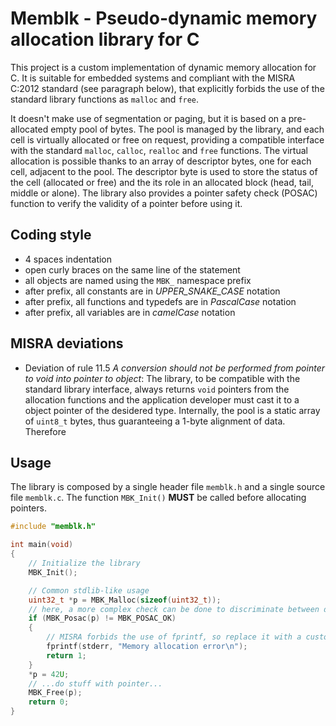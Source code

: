 # Memblk - Pseudo-dynamic memory allocation library for C

This project is a custom implementation of dynamic memory allocation for C. It is suitable for embedded systems and compliant with the MISRA C:2012 standard (see paragraph below), that explicitly forbids the use of the standard library functions as `malloc` and `free`.

It doesn't make use of segmentation or paging, but it is based on a pre-allocated empty pool of bytes. The pool is managed by the library, and each cell is virtually allocated or free on request, providing a compatible interface with the standard `malloc`, `calloc`, `realloc` and `free` functions. The virtual allocation is possible thanks to an array of descriptor bytes, one for each cell, adjacent to the pool. The descriptor byte is used to store the status of the cell (allocated or free) and the its role in an allocated block (head, tail, middle or alone). The library also provides a pointer safety check (POSAC) function to verify the validity of a pointer before using it.

## Coding style

- 4 spaces indentation
- open curly braces on the same line of the statement
- all objects are named using the `MBK_` namespace prefix
- after prefix, all constants are in _UPPER\_SNAKE\_CASE_ notation
- after prefix, all functions and typedefs are in _PascalCase_ notation
- after prefix, all variables are in _camelCase_ notation

## MISRA deviations

- Deviation of rule 11.5 _A conversion should not be performed from pointer to void into pointer to object_: The library, to be compatible with the standard library interface, always returns `void` pointers from the allocation functions and the application developer must cast it to a object pointer of the desidered type. Internally, the pool is a static array of `uint8_t` bytes, thus guaranteeing a 1-byte alignment of data. Therefore

## Usage

The library is composed by a single header file `memblk.h` and a single source file `memblk.c`. The function `MBK_Init()` **MUST** be called before allocating pointers.

```c
#include "memblk.h"

int main(void)
{
    // Initialize the library
    MBK_Init();

    // Common stdlib-like usage
    uint32_t *p = MBK_Malloc(sizeof(uint32_t));
    // here, a more complex check can be done to discriminate between different errors
    if (MBK_Posac(p) != MBK_POSAC_OK)
    {
        // MISRA forbids the use of fprintf, so replace it with a custom error handling whenever possible
        fprintf(stderr, "Memory allocation error\n");
        return 1;
    }
    *p = 42U;
    // ...do stuff with pointer...
    MBK_Free(p);
    return 0;
}
```